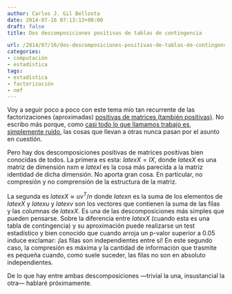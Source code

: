 ```yaml
---
author: Carlos J. Gil Bellosta
date: 2014-07-16 07:13:13+00:00
draft: false
title: Dos descomposiciones positivas de tablas de contingencia

url: /2014/07/16/dos-descomposiciones-positivas-de-tablas-de-contingencia/
categories:
- computación
- estadística
tags:
- estadística
- factorización
- nmf
---
```


Voy a seguir poco a poco con este tema mío tan recurrente de las factorizaciones (aproximadas) [positivas de matrices (también positivas)](http://www.datanalytics.com/2014/06/19/factorizaciones-positivas-de-matrices-igualmente-positivas/). No escribo más porque, como [casi todo lo que llamamos trabajo es, simplemente ruido](http://www.blackswanreport.com/blog/2014/05/a-lot-of-what-we-call-work-is-noise/), las cosas que llevan a otras nunca pasan por el asunto en cuestión.

Pero hay dos descomposiciones positivas de matrices positivas bien conocidas de todos. La primera es esta: $latex X=IX$, donde $latex X$ es una matriz de dimensión nxm e $latex I$ es la cosa más parecida a la matriz identidad de dicha dimensión. No aporta gran cosa. En particular, no compresión y no comprensión de la estructura de la matriz.

La segunda es $latex X \approx u v^T / n$ donde $latex n$ es la suma de los elementos de $latex X$ y $latex u$ y $latex v$ son los vectores que contienen la suma de las filas y las columnas de $latex X$. Es una de las descomposiciones más simples que pueden pensarse. Sobre la diferencia entre $latex X$ (cuando esta es una tabla de contingencia) y su aproximación puede realizarse un test estadístico y bien conocido que cuando arroja un p-valor superior a 0.05 induce exclamar: ¡las filas son independientes entre sí! En este segundo caso, la compresión es máxima y la cantidad de información que trasmite es pequeña cuando, como suele suceder, las filas no son en absoluto independientes.

De lo que hay entre ambas descomposiciones —trivial la una, insustancial la otra— hablaré próximamente.
